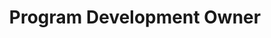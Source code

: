 ---
title: Program Development Owner
description: A reference page in my new Starlight docs site.
---